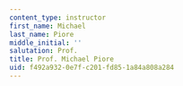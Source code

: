 ```yaml
---
content_type: instructor
first_name: Michael
last_name: Piore
middle_initial: ''
salutation: Prof.
title: Prof. Michael Piore
uid: f492a932-0e7f-c201-fd85-1a84a808a284
---
```


